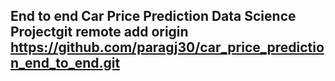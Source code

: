 ## End to end Car Price Prediction Data Science Projectgit remote add origin https://github.com/paragj30/car_price_prediction_end_to_end.git